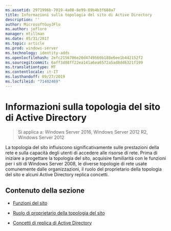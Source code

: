 ```yaml
---
ms.assetid: 2971996b-7019-4a08-8e99-89b4b3f688a7
title: Informazioni sulla topologia del sito di Active Directory
description: ''
author: MicrosoftGuyJFlo
ms.author: joflore
manager: mtillman
ms.date: 05/31/2017
ms.topic: article
ms.prod: windows-server
ms.technology: identity-adds
ms.openlocfilehash: 2efc2156706e20d4749560b188e6ee1b442152f2
ms.sourcegitcommit: 6aff3d88ff22ea141a6ea6572a5ad8dd6321f199
ms.translationtype: MT
ms.contentlocale: it-IT
ms.lasthandoff: 09/27/2019
ms.locfileid: "71402469"
---
```

# <a name="understanding-active-directory-site-topology"></a>Informazioni sulla topologia del sito di Active Directory

>Si applica a: Windows Server 2016, Windows Server 2012 R2, Windows Server 2012

La topologia del sito influiscono significativamente sulle prestazioni della rete e sulla capacità degli utenti di accedere alle risorse di rete. Prima di iniziare a progettare la topologia del sito, acquisire familiarità con le funzioni per i siti di Windows Server 2008, le diverse topologie di rete usate comunemente dalle organizzazioni, il ruolo del proprietario della topologia del sito e alcuni Active Directory replica concetti.  
  
## <a name="in-this-section"></a>Contenuto della sezione  
  
-   [Funzioni del sito](../../ad-ds/plan/Site-Functions.md)  
  
-   [Ruolo di proprietario della topologia del sito](../../ad-ds/plan/Site-Topology-Owner-Role.md)  
  
-   [Concetti di replica di Active Directory](../../ad-ds/get-started/replication/Active-Directory-Replication-Concepts.md)  
  


